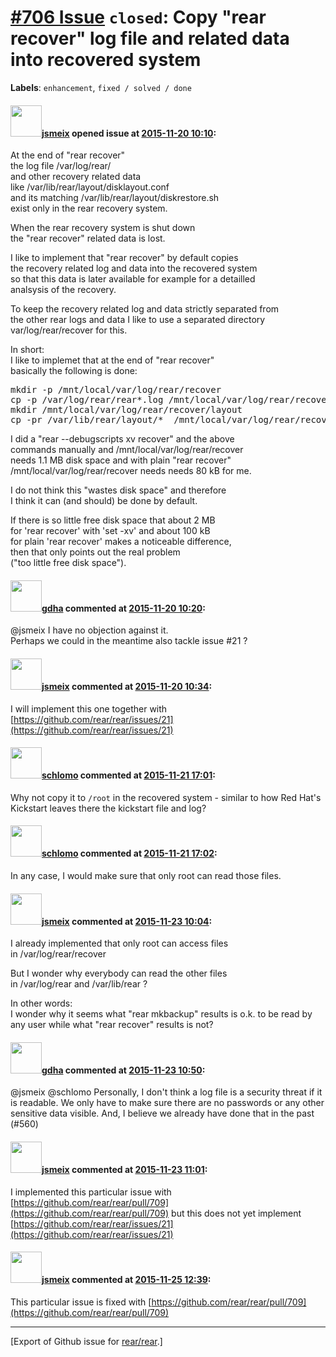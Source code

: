 [\#706 Issue](https://github.com/rear/rear/issues/706) `closed`: Copy "rear recover" log file and related data into recovered system
====================================================================================================================================

**Labels**: `enhancement`, `fixed / solved / done`

#### <img src="https://avatars.githubusercontent.com/u/1788608?u=925fc54e2ce01551392622446ece427f51e2f0ce&v=4" width="50">[jsmeix](https://github.com/jsmeix) opened issue at [2015-11-20 10:10](https://github.com/rear/rear/issues/706):

At the end of "rear recover"  
the log file /var/log/rear/  
and other recovery related data  
like /var/lib/rear/layout/disklayout.conf  
and its matching /var/lib/rear/layout/diskrestore.sh  
exist only in the rear recovery system.

When the rear recovery system is shut down  
the "rear recover" related data is lost.

I like to implement that "rear recover" by default copies  
the recovery related log and data into the recovered system  
so that this data is later available for example for a detailled  
analsysis of the recovery.

To keep the recovery related log and data strictly separated from  
the other rear logs and data I like to use a separated directory  
var/log/rear/recover for this.

In short:  
I like to implemet that at the end of "rear recover"  
basically the following is done:

<pre>
mkdir -p /mnt/local/var/log/rear/recover
cp -p /var/log/rear/rear*.log /mnt/local/var/log/rear/recover
mkdir /mnt/local/var/log/rear/recover/layout
cp -pr /var/lib/rear/layout/*  /mnt/local/var/log/rear/recover/layout
</pre>

I did a "rear --debugscripts xv recover" and the above  
commands manually and /mnt/local/var/log/rear/recover  
needs 1.1 MB disk space and with plain "rear recover"  
/mnt/local/var/log/rear/recover needs needs 80 kB for me.

I do not think this "wastes disk space" and therefore  
I think it can (and should) be done by default.

If there is so little free disk space that about 2 MB  
for 'rear recover' with 'set -xv' and about 100 kB  
for plain 'rear recover' makes a noticeable difference,  
then that only points out the real problem  
("too little free disk space").

#### <img src="https://avatars.githubusercontent.com/u/888633?u=cdaeb31efcc0048d3619651aa18dd4b76e636b21&v=4" width="50">[gdha](https://github.com/gdha) commented at [2015-11-20 10:20](https://github.com/rear/rear/issues/706#issuecomment-158349024):

@jsmeix I have no objection against it.  
Perhaps we could in the meantime also tackle issue \#21 ?

#### <img src="https://avatars.githubusercontent.com/u/1788608?u=925fc54e2ce01551392622446ece427f51e2f0ce&v=4" width="50">[jsmeix](https://github.com/jsmeix) commented at [2015-11-20 10:34](https://github.com/rear/rear/issues/706#issuecomment-158351711):

I will implement this one together with
[https://github.com/rear/rear/issues/21](https://github.com/rear/rear/issues/21)

#### <img src="https://avatars.githubusercontent.com/u/101384?v=4" width="50">[schlomo](https://github.com/schlomo) commented at [2015-11-21 17:01](https://github.com/rear/rear/issues/706#issuecomment-158662260):

Why not copy it to `/root` in the recovered system - similar to how Red
Hat's Kickstart leaves there the kickstart file and log?

#### <img src="https://avatars.githubusercontent.com/u/101384?v=4" width="50">[schlomo](https://github.com/schlomo) commented at [2015-11-21 17:02](https://github.com/rear/rear/issues/706#issuecomment-158662272):

In any case, I would make sure that only root can read those files.

#### <img src="https://avatars.githubusercontent.com/u/1788608?u=925fc54e2ce01551392622446ece427f51e2f0ce&v=4" width="50">[jsmeix](https://github.com/jsmeix) commented at [2015-11-23 10:04](https://github.com/rear/rear/issues/706#issuecomment-158892734):

I already implemented that only root can access files  
in /var/log/rear/recover

But I wonder why everybody can read the other files  
in /var/log/rear and /var/lib/rear ?

In other words:  
I wonder why it seems what "rear mkbackup" results is o.k. to be read by
any user while what "rear recover" results is not?

#### <img src="https://avatars.githubusercontent.com/u/888633?u=cdaeb31efcc0048d3619651aa18dd4b76e636b21&v=4" width="50">[gdha](https://github.com/gdha) commented at [2015-11-23 10:50](https://github.com/rear/rear/issues/706#issuecomment-158903075):

@jsmeix @schlomo Personally, I don't think a log file is a security
threat if it is readable. We only have to make sure there are no
passwords or any other sensitive data visible. And, I believe we already
have done that in the past (\#560)

#### <img src="https://avatars.githubusercontent.com/u/1788608?u=925fc54e2ce01551392622446ece427f51e2f0ce&v=4" width="50">[jsmeix](https://github.com/jsmeix) commented at [2015-11-23 11:01](https://github.com/rear/rear/issues/706#issuecomment-158904907):

I implemented this particular issue with
[https://github.com/rear/rear/pull/709](https://github.com/rear/rear/pull/709)
but this does not yet implement
[https://github.com/rear/rear/issues/21](https://github.com/rear/rear/issues/21)

#### <img src="https://avatars.githubusercontent.com/u/1788608?u=925fc54e2ce01551392622446ece427f51e2f0ce&v=4" width="50">[jsmeix](https://github.com/jsmeix) commented at [2015-11-25 12:39](https://github.com/rear/rear/issues/706#issuecomment-159595847):

This particular issue is fixed with
[https://github.com/rear/rear/pull/709](https://github.com/rear/rear/pull/709)

------------------------------------------------------------------------

\[Export of Github issue for
[rear/rear](https://github.com/rear/rear).\]
